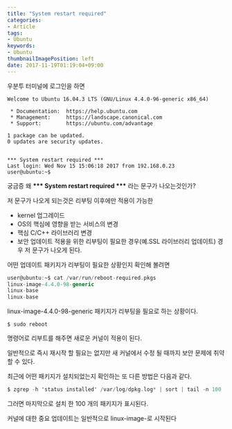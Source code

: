 ```yaml
---
title: "System restart required"
categories:
- Article
tags:
- Ubuntu
keywords:
- Ubuntu                                                                                
thumbnailImagePosition: left
date: 2017-11-19T01:19:04+09:00
---
```


우분투 터미널에 로그인을 하면

```
Welcome to Ubuntu 16.04.3 LTS (GNU/Linux 4.4.0-96-generic x86_64)

 * Documentation:  https://help.ubuntu.com
 * Management:     https://landscape.canonical.com
 * Support:        https://ubuntu.com/advantage

1 package can be updated.
0 updates are security updates.


*** System restart required ***
Last login: Wed Nov 15 15:06:18 2017 from 192.168.0.23
user@ubuntu:~$
```
궁금증 왜 __*** System restart required ***__ 라는 문구가 나오는것인가?

저 문구가 나오게 되는것은 리부팅 이후에만 적용이 가능한 

* kernel 업그레이드 
* OS의 핵심에 영향을 받는 서비스의 변경 
* 핵심 C/C++ 라이브러리 변경 
* 보안 업데이트 적용을 위한 리부팅이 필요한 경우(예.SSL 라이브러리 업데이트) 
경우 저 문구가 나오게 된다.

어떤 업데이트 패키지가 리부팅이 필요한 상황인지 확인해 볼려면
```ada
user@ubuntu:~$ cat /var/run/reboot-required.pkgs
linux-image-4.4.0-98-generic
linux-base
linux-base
```

linux-image-4.4.0-98-generic 패키지가 리부팅을 필요로 하는 상황이다.

```$ sudo reboot```

명령어로 리부트를 해주면 새로운 커널이 적용이 된다.

일반적으로 즉시 재시작 할 필요는 없지만 새 커널에서 수정 될 때까지 보안 문제에 취약 할 수 있다.

최근에 어떤 패키지가 설치되었는지 확인하는 또 다른 방법은 다음과 같다.
```ada
$ zgrep -h 'status installed' /var/log/dpkg.log* | sort | tail -n 100
```
그러면 마지막으로 설치 한 100 개의 패키지가 표시된다.

커널에 대한 중요 업데이트는 일반적으로 linux-image-로 시작된다

